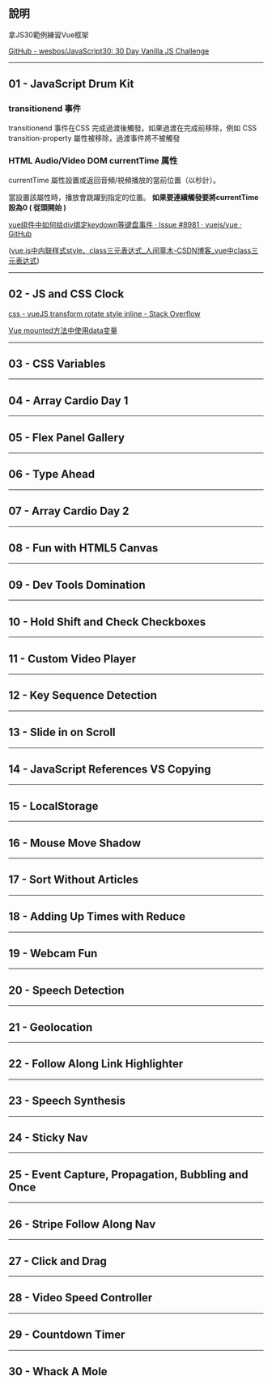 ## 說明

拿JS30範例練習Vue框架

[GitHub - wesbos/JavaScript30: 30 Day Vanilla JS Challenge](https://github.com/wesbos/JavaScript30)



****

## 01 - JavaScript Drum Kit

### **transitionend 事件**

transitionend 事件在CSS 完成過渡後觸發。如果過渡在完成前移除，例如 CSS transition-property 屬性被移除，過渡事件將不被觸發

### **HTML Audio/Video DOM currentTime 属性**

currentTime 屬性設置或返回音頻/視頻播放的當前位置（以秒計）。

當設置該屬性時，播放會跳躍到指定的位置。
**如果要連續觸發要將currentTime設為0 ( 從頭開始 )**

[vue组件中如何给div绑定keydown等键盘事件 · Issue #8981 · vuejs/vue · GitHub](https://github.com/vuejs/vue/issues/8981)

([vue.js中内联样式style、class三元表达式_人间草木-CSDN博客_vue中class三元表达式](https://blog.csdn.net/qq_43258252/article/details/86677256))



****

## 02 - JS and CSS Clock

[css - vueJS transform rotate style inline - Stack Overflow](https://stackoverflow.com/questions/48381670/vuejs-transform-rotate-style-inline)

[Vue mounted方法中使用data变量](https://blog.csdn.net/VcStrong/article/details/89917172)

****

## 03 - CSS Variables



***

## 04 - Array Cardio Day 1



****

## 05 - Flex Panel Gallery



****

## 06 - Type Ahead



***

## 07 - Array Cardio Day 2



***

## 08 - Fun with HTML5 Canvas



***

## 09 - Dev Tools Domination



****

## 10 - Hold Shift and Check Checkboxes



****

## 11 - Custom Video Player



****

## 12 - Key Sequence Detection



***

## 13 - Slide in on Scroll



***

## 14 - JavaScript References VS Copying



****

## 15 - LocalStorage



****

## 16 - Mouse Move Shadow



****

## 17 - Sort Without Articles



****

## 18 - Adding Up Times with Reduce



*****

## 19 - Webcam Fun



******

## 20 - Speech Detection



*******

## 21 - Geolocation



******

## 22 - Follow Along Link Highlighter



******

## 23 - Speech Synthesis



******

## 24 - Sticky Nav



****

## 25 - Event Capture, Propagation, Bubbling and Once



*****

## 26 - Stripe Follow Along Nav



*******

## 27 - Click and Drag



*******

## 28 - Video Speed Controller



**********

## 29 - Countdown Timer



********

## 30 - Whack A Mole
